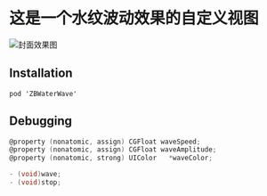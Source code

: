 # 这是一个水纹波动效果的自定义视图
![封面效果图](https://raw.githubusercontent.com/zhubosios/ZBWaterView/13c0ff0f64b7032a9e3ff3321b3894c9f41709d3/ZBwaterWaveDemo/ZBwaterWaveDemo/2017-05-02%2017_15_17.gif)

## Installation
`pod 'ZBWaterWave'`

## Debugging
```Objective-C
@property (nonatomic, assign) CGFloat waveSpeed;
@property (nonatomic, assign) CGFloat waveAmplitude;
@property (nonatomic, strong) UIColor   *waveColor;

- (void)wave;
- (void)stop;
```
